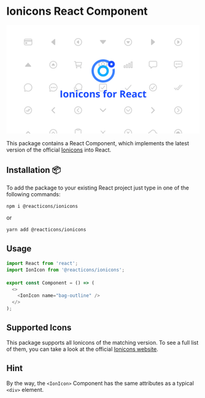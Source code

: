 # Ionicons React Component

![hero_image.png](hero_image.png)

This package contains a React Component, which implements the latest version of the official [Ionicons](https://github.com/ionic-team/ionicons) into React.

## Installation 📦

To add the package to your existing React project just type in one of the following commands:

```
npm i @reacticons/ionicons
```

or

```
yarn add @reacticons/ionicons
```

## Usage

```js
import React from 'react';
import IonIcon from '@reacticons/ionicons';

export const Component = () => (
  <>
    <IonIcon name="bag-outline" />
  </>
);
```

## Supported Icons

This package supports all Ionicons of the matching version. To see a full list of them, you can take a look at the official [Ionicons website](https://ionicons.com/).

## Hint

By the way, the `<IonIcon>` Component has the same attributes as a typical `<div>` element.
